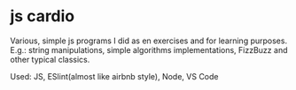 # js cardio
Various, simple js programs I did as en exercises and for learning purposes.  
E.g.: string manipulations, simple algorithms implementations, FizzBuzz and other  typical classics.  
  
  
Used: JS, ESlint(almost like airbnb style), Node, VS Code 
